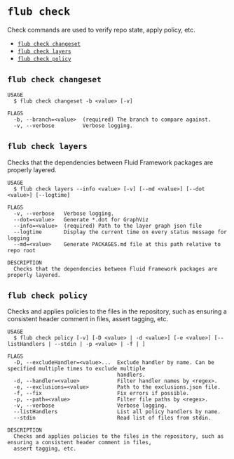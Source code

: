`flub check`
============

Check commands are used to verify repo state, apply policy, etc.

* [`flub check changeset`](#flub-check-changeset)
* [`flub check layers`](#flub-check-layers)
* [`flub check policy`](#flub-check-policy)

## `flub check changeset`

```
USAGE
  $ flub check changeset -b <value> [-v]

FLAGS
  -b, --branch=<value>  (required) The branch to compare against.
  -v, --verbose         Verbose logging.
```

## `flub check layers`

Checks that the dependencies between Fluid Framework packages are properly layered.

```
USAGE
  $ flub check layers --info <value> [-v] [--md <value>] [--dot <value>] [--logtime]

FLAGS
  -v, --verbose   Verbose logging.
  --dot=<value>   Generate *.dot for GraphViz
  --info=<value>  (required) Path to the layer graph json file
  --logtime       Display the current time on every status message for logging
  --md=<value>    Generate PACKAGES.md file at this path relative to repo root

DESCRIPTION
  Checks that the dependencies between Fluid Framework packages are properly layered.
```

## `flub check policy`

Checks and applies policies to the files in the repository, such as ensuring a consistent header comment in files, assert tagging, etc.

```
USAGE
  $ flub check policy [-v] [-D <value> | -d <value>] [-e <value>] [--listHandlers | --stdin | -p <value> | -f | ]

FLAGS
  -D, --excludeHandler=<value>...  Exclude handler by name. Can be specified multiple times to exclude multiple
                                   handlers.
  -d, --handler=<value>            Filter handler names by <regex>.
  -e, --exclusions=<value>         Path to the exclusions.json file.
  -f, --fix                        Fix errors if possible.
  -p, --path=<value>               Filter file paths by <regex>.
  -v, --verbose                    Verbose logging.
  --listHandlers                   List all policy handlers by name.
  --stdin                          Read list of files from stdin.

DESCRIPTION
  Checks and applies policies to the files in the repository, such as ensuring a consistent header comment in files,
  assert tagging, etc.
```
